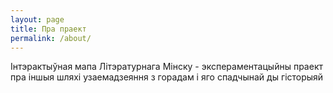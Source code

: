 ```yaml
---
layout: page
title: Пра праект
permalink: /about/
---
```


Інтэрактыўная мапа Літэратурнага Мінску - экспераментацыйны праект пра іншыя шляхі узаемадзеяння з горадам і яго спадчынай
ды гісторыяй
